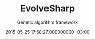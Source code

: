 ---
layout: project
title: EvolveSharp
subtitle: Genetic algorithm framework
date: 2015-05-25 17:58:27.000000000 -03:00

buttons:
- url: https://github.com/afonsof/EvolveSharp
  icon: star
  text: Star
- url: https://github.com/afonsof/EvolveSharp/fork
  icon: code-fork
  text: Fork

img: evolvesharp.png
thumbnail: evolvesharp.png

categories:
- projects
published: true
---